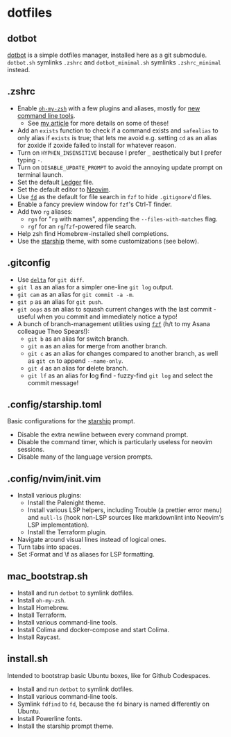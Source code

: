 # dotfiles

## dotbot

[dotbot](https://github.com/anishathalye/dotbot) is a simple dotfiles manager, installed here as a git submodule.
`dotbot.sh` symlinks `.zshrc` and `dotbot_minimal.sh` symlinks `.zshrc_minimal` instead.

## .zshrc

* Enable [`oh-my-zsh`](https://ohmyz.sh) with a few plugins and aliases, mostly for [new command line tools](https://jvns.ca/blog/2022/04/12/a-list-of-new-ish--command-line-tools/).
  * See [my article](https://rwblickhan.org/technical/2022-command-line-tools/) for more details on some of these!
* Add an `exists` function to check if a command exists and `safealias` to only alias if `exists` is true; that lets me avoid e.g. setting `cd` as an alias for zoxide if zoxide failed to install for whatever reason.
* Turn on `HYPHEN_INSENSITIVE` because I prefer `_` aesthetically but I prefer typing `-`.
* Turn on `DISABLE_UPDATE_PROMPT` to avoid the annoying update prompt on terminal launch.
* Set the default [Ledger](https://hledger.org/1.28/hledger.html) file.
* Set the default editor to [Neovim](https://neovim.io).
* Use [`fd`](https://github.com/sharkdp/fd) as the default for file search in `fzf` to hide `.gitignore`'d files.
* Enable a fancy preview window for `fzf`'s Ctrl-T finder.
* Add two `rg` aliases:
  * `rgn` for "`rg` with **n**ames", appending the `--files-with-matches` flag.
  * `rgf` for an `rg`/`fzf`-powered file search.
* Help zsh find Homebrew-installed shell completions.
* Use the [starship](https://starship.rs) theme, with some customizations (see below).

## .gitconfig

* Use [`delta`](https://github.com/dandavison/delta) for `git diff`.
* `git l` as an alias for a simpler one-line `git log` output.
* `git cam` as an alias for `git commit -a -m`.
* `git p` as an alias for `git push`.
* `git oops` as an alias to squash current changes with the last commit - useful when you commit and immediately notice a typo!
* A bunch of branch-management utilities using [`fzf`](https://github.com/junegunn/fzf) (h/t to my Asana colleague Theo Spears!):
  * `git b` as an alias for switch **b**ranch.
  * `git m` as an alias for **m**erge from another branch.
  * `git c` as an alias for **c**hanges compared to another branch, as well as `git cn` to append `--name-only`.
  * `git d` as an alias for **d**elete branch.
  * `git lf` as an alias for **l**og **f**ind - fuzzy-find `git log` and select the commit message!

## .config/starship.toml

Basic configurations for the [starship](https://starship.rs) prompt.

* Disable the extra newline between every command prompt.
* Disable the command timer, which is particularly useless for neovim sessions.
* Disable many of the language version prompts.

## .config/nvim/init.vim

* Install various plugins:
  * Install the Palenight theme.
  * Install various LSP helpers, including Trouble (a prettier error menu) and `null-ls` (hook non-LSP sources like markdownlint into Neovim's LSP implementation).
  * Install the Terraform plugin.
* Navigate around visual lines instead of logical ones.
* Turn tabs into spaces.
* Set :Format and \f as aliases for LSP formatting.

## mac_bootstrap.sh

* Install and run `dotbot` to symlink dotfiles.
* Install `oh-my-zsh`.
* Install Homebrew.
* Install Terraform.
* Install various command-line tools.
* Install Colima and docker-compose and start Colima.
* Install Raycast.

## install.sh

Intended to bootstrap basic Ubuntu boxes, like for Github Codespaces.

* Install and run `dotbot` to symlink dotfiles.
* Install various command-line tools.
* Symlink `fdfind` to `fd`, because the `fd` binary is named differently on Ubuntu.
* Install Powerline fonts.
* Install the starship prompt theme.
